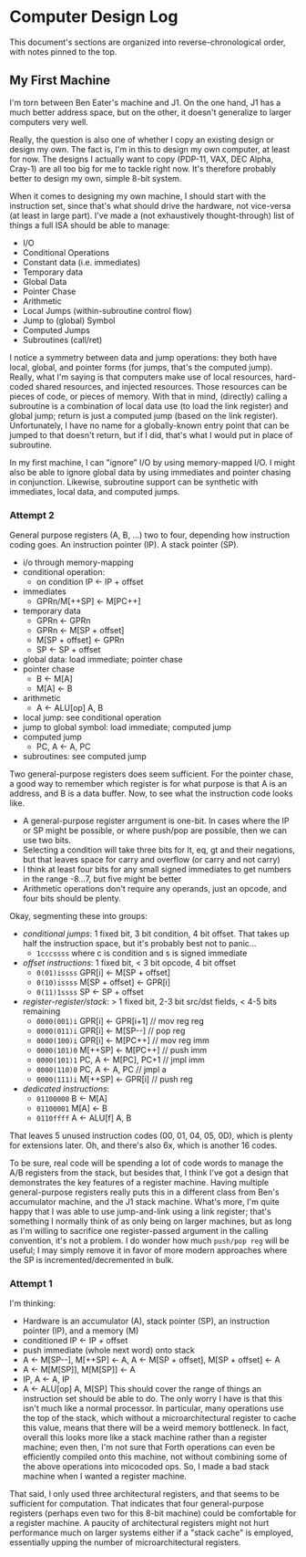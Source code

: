 # Computer Design Log

This document's sections are organized into reverse-chronological order, with notes pinned to the top.

## My First Machine

I'm torn between Ben Eater's machine and J1.
On the one hand, J1 has a much better address space, but on the other, it doesn't generalize to larger computers very well.

Really, the question is also one of whether I copy an existing design or design my own.
The fact is, I'm in this to design my own computer, at least for now.
The designs I actually want to copy (PDP-11, VAX, DEC Alpha, Cray-1) are all too big for me to tackle right now.
It's therefore probably better to design my own, simple 8-bit system.


When it comes to designing my own machine, I should start with the instruction set, since that's what should drive the hardware, not vice-versa (at least in large part).
I've made a (not exhaustively thought-through) list of things a full ISA should be able to manage:
  * I/O
  * Conditional Operations
  * Constant data (i.e. immediates)
  * Temporary data
  * Global Data
  * Pointer Chase
  * Arithmetic
  * Local Jumps (within-subroutine control flow)
  * Jump to (global) Symbol
  * Computed Jumps
  * Subroutines (call/ret)

I notice a symmetry between data and jump operations: they both have local, global, and pointer forms (for jumps, that's the computed jump).
Really, what I'm saying is that computers make use of local resources, hard-coded shared resources, and injected resources.
Those resources can be pieces of code, or pieces of memory.
With that in mind, (directly) calling a subroutine is a combination of local data use (to load the link register) and global jump; return is just a computed jump (based on the link register).
Unfortunately, I have no name for a globally-known entry point that can be jumped to that doesn't return, but if I did, that's what I would put in place of subroutine.

In my first machine, I can "ignore" I/O by using memory-mapped I/O.
I might also be able to ignore global data by using immediates and pointer chasing in conjunction.
Likewise, subroutine support can be synthetic with immediates, local data, and computed jumps.

### Attempt 2

General purpose registers (A, B, ...) two to four, depending how instruction coding goes.
An instruction pointer (IP).
A stack pointer (SP).
  * i/o through memory-mapping
  * conditional operation:
      * on condition IP <- IP + offset
  * immediates
      * GPRn/M[++SP] <- M[PC++]
  * temporary data
      * GPRn <- GPRn
      * GPRn <- M[SP + offset]
      * M[SP + offset] <- GPRn
      * SP <- SP + offset
  * global data: load immediate; pointer chase
  * pointer chase
      * B <- M[A]
      * M[A] <- B
  * arithmetic
      * A <- ALU[op] A, B
  * local jump: see conditional operation
  * jump to global symbol: load immediate; computed jump
  * computed jump
      * PC, A <- A, PC
  * subroutines: see computed jump

Two general-purpose registers does seem sufficient.
For the pointer chase, a good way to remember which register is for what purpose is that A is an address, and B is a data buffer.
Now, to see what the instruction code looks like.
  * A general-purpose register arrgument is one-bit.
    In cases where the IP or SP might be possible, or where push/pop are possible, then we can use two bits.
  * Selecting a condition will take three bits for lt, eq, gt and their negations, but that leaves space for carry and overflow (or carry and not carry)
  * I think at least four bits for any small signed immediates to get numbers in the range -8...7, but five might be better
  * Arithmetic operations don't require any operands, just an opcode, and four bits should be plenty.

Okay, segmenting these into groups:
  * _conditional jumps_: 1 fixed bit, 3 bit condition, 4 bit offset.
    That takes up half the instruction space, but it's probably best not to panic...
      * `1cccssss` where c is condition and s is signed immediate
  * _offset instructions_: 1 fixed bit, < 3 bit opcode, 4 bit offset
      * `0(01)issss` GPR[i] <- M[SP + offset]
      * `0(10)issss` M[SP + offset] <- GPR[i]
      * `0(11)1ssss` SP <- SP + offset
  * _register-register/stack_: > 1 fixed bit, 2-3 bit src/dst fields, < 4-5 bits remaining
      * `0000(001)i` GPR[i] <- GPR[i+1]     // mov reg reg
      * `0000(011)i` GPR[i] <- M[SP--]      // pop reg
      * `0000(100)i` GPR[i] <- M[PC++]      // mov reg imm
      * `0000(101)0` M[++SP] <- M[PC++]     // push imm
      * `0000(101)1` PC, A <- M[PC], PC+1   // jmpl imm
      * `0000(110)0` PC, A <- A, PC         // jmpl a
      * `0000(111)i` M[++SP] <- GPR[i]      // push reg
  * _dedicated instructions_: 
      * `01100000` B <- M[A]
      * `01100001` M[A] <- B
      * `0110ffff` A <- ALU[f] A, B

That leaves 5 unused instruction codes (00, 01, 04, 05, 0D), which is plenty for extensions later.
Oh, and there's also 6x, which is another 16 codes.

To be sure, real code will be spending a lot of code words to manage the A/B registers from the stack, but besides that, I think I've got a design that demonstrates the key features of a register machine.
Having multiple general-purpose registers really puts this in a different class from Ben's accumulator machine, and the J1 stack machine.
What's more, I'm quite happy that I was able to use jump-and-link using a link register; that's something I normally think of as only being on larger machines, but as long as I'm willing to sacrifice one register-passed argument in the calling convention, it's not a problem.
I do wonder how much `push/pop reg` will be useful; I may simply remove it in favor of more modern approaches where the SP is incremented/decremented in bulk.

### Attempt 1

I'm thinking:
  * Hardware is an accumulator (A), stack pointer (SP), an instruction pointer (IP), and a memory (M)
  * conditioned IP <- IP + offset
  * push immediate (whole next word) onto stack
  * A <- M[SP--], M[++SP] <- A, A <- M[SP + offset], M[SP + offset] <- A
  * A <- M[M[SP]], M[M[SP]] <- A
  * IP, A <- A, IP
  * A <- ALU[op] A, M[SP]
This should cover the range of things an instruction set should be able to do.
The only worry I have is that this isn't much like a normal processor.
In particular, many operations use the top of the stack, which without a microarchitectural register to cache this value, means that there will be a weird memory bottleneck.
In fact, overall this looks more like a stack machine rather than a register machine; even then, I'm not sure that Forth operations can even be efficiently compiled onto this machine, not without combining some of the above operations into micocoded ops.
So, I made a bad stack machine when I wanted a register machine.

That said, I only used three architectural registers, and that seems to be sufficient for computation.
That indicates that four general-purpose registers (perhaps even two for this 8-bit machine) could be comfortable for a register machine.
A paucity of architectural registers might not hurt performance much on larger systems either if a "stack cache" is employed, essentially upping the number of microarchitectural registers.
